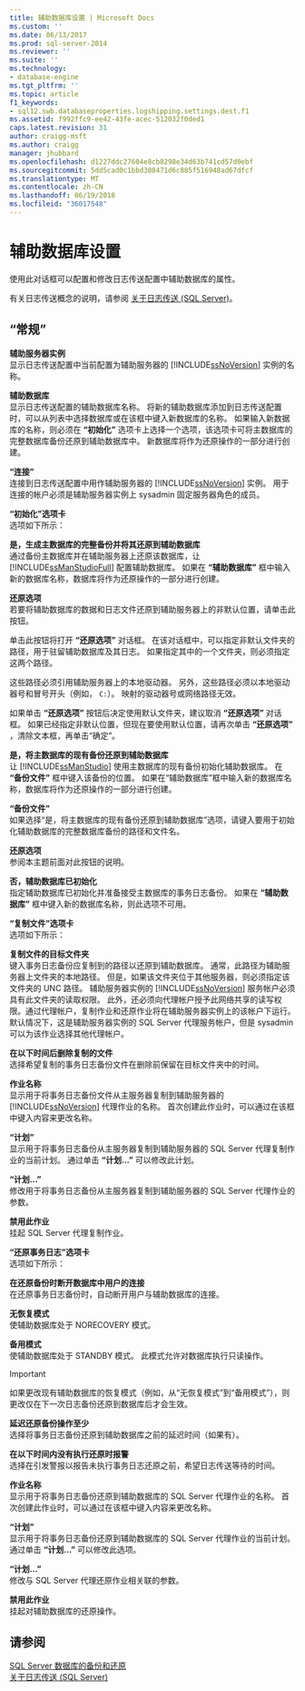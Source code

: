 ```yaml
---
title: 辅助数据库设置 | Microsoft Docs
ms.custom: ''
ms.date: 06/13/2017
ms.prod: sql-server-2014
ms.reviewer: ''
ms.suite: ''
ms.technology:
- database-engine
ms.tgt_pltfrm: ''
ms.topic: article
f1_keywords:
- sql12.swb.databaseproperties.logshipping.settings.dest.f1
ms.assetid: f992ffc9-ee42-43fe-acec-512032f0ded1
caps.latest.revision: 31
author: craigg-msft
ms.author: craigg
manager: jhubbard
ms.openlocfilehash: d1227ddc27604e8cb8298e34d63b741cd57d0ebf
ms.sourcegitcommit: 5dd5cad0c1bbd308471d6c885f516948ad67dfcf
ms.translationtype: MT
ms.contentlocale: zh-CN
ms.lasthandoff: 06/19/2018
ms.locfileid: "36017548"
---
```

# <a name="secondary-database-settings"></a>辅助数据库设置
  使用此对话框可以配置和修改日志传送配置中辅助数据库的属性。  
  
 有关日志传送概念的说明，请参阅 [关于日志传送 (SQL Server)](../../database-engine/log-shipping/about-log-shipping-sql-server.md)。  
  
## <a name="options"></a>“常规”  
 **辅助服务器实例**  
 显示日志传送配置中当前配置为辅助服务器的 [!INCLUDE[ssNoVersion](../../includes/ssnoversion-md.md)] 实例的名称。  
  
 **辅助数据库**  
 显示日志传送配置的辅助数据库名称。 将新的辅助数据库添加到日志传送配置时，可以从列表中选择数据库或在该框中键入新数据库的名称。 如果输入新数据库的名称，则必须在 **“初始化”** 选项卡上选择一个选项，该选项卡可将主数据库的完整数据库备份还原到辅助数据库中。 新数据库将作为还原操作的一部分进行创建。  
  
 **“连接”**  
 连接到日志传送配置中用作辅助服务器的 [!INCLUDE[ssNoVersion](../../includes/ssnoversion-md.md)] 实例。 用于连接的帐户必须是辅助服务器实例上 sysadmin 固定服务器角色的成员。  
  
 **“初始化”选项卡**  
 选项如下所示：  
  
 **是，生成主数据库的完整备份并将其还原到辅助数据库**  
 通过备份主数据库并在辅助服务器上还原该数据库，让 [!INCLUDE[ssManStudioFull](../../includes/ssmanstudiofull-md.md)] 配置辅助数据库。 如果在 **“辅助数据库”** 框中输入新的数据库名称，数据库将作为还原操作的一部分进行创建。  
  
 **还原选项**  
 若要将辅助数据库的数据和日志文件还原到辅助服务器上的非默认位置，请单击此按钮。  
  
 单击此按钮将打开 **“还原选项”** 对话框。 在该对话框中，可以指定非默认文件夹的路径，用于驻留辅助数据库及其日志。 如果指定其中的一个文件夹，则必须指定这两个路径。  
  
 这些路径必须引用辅助服务器上的本地驱动器。 另外，这些路径必须以本地驱动器号和冒号开头（例如， `C:`）。 映射的驱动器号或网络路径无效。  
  
 如果单击 **“还原选项”** 按钮后决定使用默认文件夹，建议取消 **“还原选项”** 对话框。 如果已经指定非默认位置，但现在要使用默认位置，请再次单击 **“还原选项”** ，清除文本框，再单击“确定”。  
  
 **是，将主数据库的现有备份还原到辅助数据库**  
 让 [!INCLUDE[ssManStudio](../../includes/ssmanstudio-md.md)] 使用主数据库的现有备份初始化辅助数据库。 在 **“备份文件”** 框中键入该备份的位置。 如果在“辅助数据库”框中输入新的数据库名称，数据库将作为还原操作的一部分进行创建。  
  
 **“备份文件”**  
 如果选择“是，将主数据库的现有备份还原到辅助数据库”选项，请键入要用于初始化辅助数据库的完整数据库备份的路径和文件名。  
  
 **还原选项**  
 参阅本主题前面对此按钮的说明。  
  
 **否，辅助数据库已初始化**  
 指定辅助数据库已初始化并准备接受主数据库的事务日志备份。 如果在 **“辅助数据库”** 框中键入新的数据库名称，则此选项不可用。  
  
 **“复制文件”选项卡**  
 选项如下所示：  
  
 **复制文件的目标文件夹**  
 键入事务日志备份应复制到的路径以还原到辅助数据库。 通常，此路径为辅助服务器上文件夹的本地路径。 但是，如果该文件夹位于其他服务器，则必须指定该文件夹的 UNC 路径。 辅助服务器实例的 [!INCLUDE[ssNoVersion](../../includes/ssnoversion-md.md)] 服务帐户必须具有此文件夹的读取权限。 此外，还必须向代理帐户授予此网络共享的读写权限。通过代理帐户，复制作业和还原作业将在辅助服务器实例上的该帐户下运行。 默认情况下，这是辅助服务器实例的 SQL Server 代理服务帐户，但是 sysadmin 可以为该作业选择其他代理帐户。  
  
 **在以下时间后删除复制的文件**  
 选择希望复制的事务日志备份文件在删除前保留在目标文件夹中的时间。  
  
 **作业名称**  
 显示用于将事务日志备份文件从主服务器复制到辅助服务器的 [!INCLUDE[ssNoVersion](../../includes/ssnoversion-md.md)] 代理作业的名称。 首次创建此作业时，可以通过在该框中键入内容来更改名称。  
  
 **“计划”**  
 显示用于将事务日志备份从主服务器复制到辅助服务器的 SQL Server 代理复制作业的当前计划。 通过单击 **“计划...”** 可以修改此计划。  
  
 **“计划...”**  
 修改用于将事务日志备份从主服务器复制到辅助服务器的 SQL Server 代理作业的参数。  
  
 **禁用此作业**  
 挂起 SQL Server 代理复制作业。  
  
 **“还原事务日志”选项卡**  
 选项如下所示：  
  
 **在还原备份时断开数据库中用户的连接**  
 在还原事务日志备份时，自动断开用户与辅助数据库的连接。  
  
 **无恢复模式**  
 使辅助数据库处于 NORECOVERY 模式。  
  
 **备用模式**  
 使辅助数据库处于 STANDBY 模式。 此模式允许对数据库执行只读操作。  
  
> [!IMPORTANT]  
>  如果更改现有辅助数据库的恢复模式（例如，从“无恢复模式”到“备用模式”），则更改仅在下一次日志备份还原到数据库后才会生效。  
  
 **延迟还原备份操作至少**  
 选择将事务日志备份还原到辅助数据库之前的延迟时间（如果有）。  
  
 **在以下时间内没有执行还原时报警**  
 选择在引发警报以报告未执行事务日志还原之前，希望日志传送等待的时间。  
  
 **作业名称**  
 显示用于将事务日志备份还原到辅助数据库的 SQL Server 代理作业的名称。 首次创建此作业时，可以通过在该框中键入内容来更改名称。  
  
 **“计划”**  
 显示用于将事务日志备份还原到辅助数据库的 SQL Server 代理作业的当前计划。 通过单击 **“计划...”** 可以修改此选项。  
  
 **“计划...”**  
 修改与 SQL Server 代理还原作业相关联的参数。  
  
 **禁用此作业**  
 挂起对辅助数据库的还原操作。  
  
## <a name="see-also"></a>请参阅  
 [SQL Server 数据库的备份和还原](../backup-restore/back-up-and-restore-of-sql-server-databases.md)   
 [关于日志传送 (SQL Server)](../../database-engine/log-shipping/about-log-shipping-sql-server.md)  
  
  